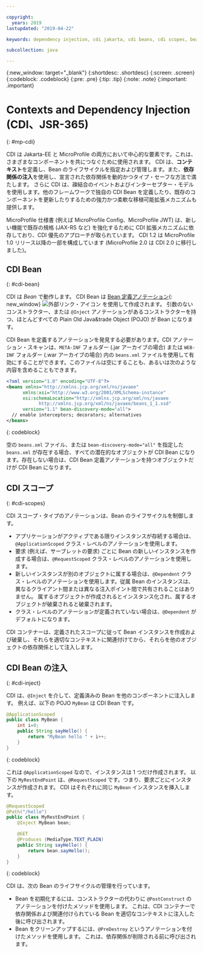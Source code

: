 ```yaml
---

copyright:
  years: 2019
lastupdated: "2019-04-22"

keywords: dependency injection, cdi jakarta, cdi beans, cdi scopes, bean lifecycle, context injection microprofile, microprofile cdi

subcollection: java

---
```


{:new_window: target="_blank"}
{:shortdesc: .shortdesc}
{:screen: .screen}
{:codeblock: .codeblock}
{:pre: .pre}
{:tip: .tip}
{:note: .note}
{:important: .important}

# Contexts and Dependency Injection (CDI、JSR-365)
{: #mp-cdi}

CDI は Jakarta-EE と MicroProfile の両方において中心的な要素です。これは、さまざまなコンポーネントを共につなぐために使用されます。 CDI は、**コンテキスト**を定義し、Bean のライフサイクルを指定および管理します。また、**依存関係の注入**を使用し、宣言された依存関係を動的かつタイプ・セーフな方法で満たします。 さらに CDI は、疎結合のイベントおよびインターセプター・モデルを使用します。他のフレームワークで独自の CDI Bean を定義したり、既存のコンポーネントを更新したりするための強力かつ柔軟な移植可能拡張メカニズムも提供します。

MicroProfile 仕様書 (例えば MicroProfile Config、MicroProfile JWT) は、新しい機能で既存の規格 (JAX-RS など) を強化するために CDI 拡張メカニズムに依存しており、CDI 優先のアプローチが取られています。 CDI 1.2 は MicroProfile 1.0 リリース以降の一部を構成しています (MicroProfile 2.0 は CDI 2.0 に移行しました)。

## CDI Bean
{: #cdi-bean}

CDI は _Bean_ で動作します。 CDI Bean は [Bean 定義アノテーション](https://docs.jboss.org/cdi/spec/2.0/cdi-spec.html){: new_window} ![外部リンク・アイコン](../icons/launch-glyph.svg " 外部リンク・アイコン") を使用して作成されます。 引数のないコンストラクター、または `@Inject` アノテーションがあるコンストラクターを持つ、ほとんどすべての Plain Old Java&trade Object (POJO) が Bean になります。

CDI Bean を定義するアノテーションを発見する必要があります。CDI アノテーション・スキャンは、`META-INF` フォルダー (.jar アーカイブの場合) または `WEB-INF` フォルダー (.war アーカイブの場合) 内の `beans.xml` ファイルを使用して有効にすることができます。このファイルは空にすることも、あるいは次のような内容を含めることもできます。

```xml
<?xml version="1.0" encoding="UTF-8"?>
<beans xmlns="http://xmlns.jcp.org/xml/ns/javaee"
      xmlns:xsi="http://www.w3.org/2001/XMLSchema-instance"
      xsi:schemaLocation="http://xmlns.jcp.org/xml/ns/javaee
            http://xmlns.jcp.org/xml/ns/javaee/beans_1_1.xsd"
      version="1.1" bean-discovery-mode="all">
  // enable interceptors; decorators; alternatives
</beans>
```
{: codeblock}

空の `beans.xml` ファイル、または `bean-discovery-mode="all"` を指定した `beans.xml` が存在する場合、すべての潜在的なオブジェクトが CDI Bean になります。存在しない場合は、CDI Bean 定義アノテーションを持つオブジェクトだけが CDI Bean になります。

## CDI スコープ
{: #cdi-scopes}

CDI スコープ・タイプのアノテーションは、Bean のライフサイクルを制御します。

* アプリケーションがアクティブである限りインスタンスが存続する場合は、`@ApplicationScoped` クラス・レベルのアノテーションを使用します。
* 要求 (例えば、サーブレットの要求) ごとに Bean の新しいインスタンスを作成する場合は、`@RequestScoped` クラス・レベルのアノテーションを使用します。
* 新しいインスタンスが別のオブジェクトに属する場合は、`@Dependent` クラス・レベルのアノテーションを使用します。従属 Bean のインスタンスは、異なるクライアント間または異なる注入ポイント間で共有されることはありません。 属するオブジェクトが作成されるとインスタンス化され、属するオブジェクトが破棄されると破棄されます。
* クラス・レベルのアノテーションが定義されていない場合は、`@Dependent` がデフォルトになります。

CDI コンテナーは、定義されたスコープに従って Bean インスタンスを作成および破棄し、それらを適切なコンテキストに関連付けてから、それらを他のオブジェクトの依存関係として注入します。

## CDI Bean の注入
{: #cdi-inject}

CDI は、`@Inject` を介して、定義済みの Bean を他のコンポーネントに注入します。 例えば、以下の POJO `MyBean` は CDI Bean です。

```java
@ApplicationScoped
public class MyBean {
    int i=0;
    public String sayHello() {
        return "MyBean hello " + i++;
    }
}
```
{: codeblock}

これは `@ApplicationScoped` なので、インスタンスは 1 つだけ作成されます。 以下の `MyRestEndPoint` は、`@RequestScoped` です。つまり、要求ごとにインスタンスが作成されます。 CDI はそれぞれに同じ `MyBean` インスタンスを挿入します。

```java
@RequestScoped
@Path("/hello")
public class MyRestEndPoint {
    @Inject MyBean bean;

    @GET
    @Produces (MediaType.TEXT_PLAIN)
    public String sayHello() {
        return bean.sayHello();
    }
}
```
{: codeblock}

CDI は、次の Bean のライフサイクルの管理を行っています。

* Bean を初期化するには、コンストラクターの代わりに `@PostConstruct` のアノテーションを付けたメソッドを使用します。 これは、CDI コンテナーで依存関係および関連付けられている Bean を適切なコンテキストに注入した後に呼び出されます。
* Bean をクリーンアップするには、`@PreDestroy` というアノテーションを付けたメソッドを使用します。 これは、依存関係が削除される前に呼び出されます。
